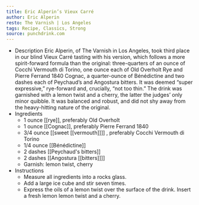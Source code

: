 ```yaml
---
title: Eric Alperin’s Vieux Carré
author: Eric Alperin
resto: The Varnish | Los Angeles
tags: Recipe, Classics, Strong
source: punchdrink.com
---
```


- Description
  Eric Alperin, of The Varnish in Los Angeles, took third place in our blind Vieux Carré tasting with his version, which follows a more spirit-forward formula than the original: three-quarters of an ounce of Cocchi Vermouth di Torino, one ounce each of Old Overholt Rye and Pierre Ferrand 1840 Cognac, a quarter-ounce of Bénédictine and two dashes each of Peychaud’s and Angostura bitters. It was deemed “super expressive,” rye-forward and, crucially, “not too thin.” The drink was garnished with a lemon twist and a cherry, the latter the judges’ only minor quibble. It was balanced and robust, and did not shy away from the heavy-hitting nature of the original.
- Ingredients
	- 1 ounce [[rye]], preferably Old Overholt
	- 1 ounce [[Cognac]], preferably Pierre Ferrand 1840
	- 3/4 ounce [[sweet [[vermouth]]]] , preferably Cocchi Vermouth di Torino
	- 1/4 ounce [[Bénédictine]]
	- 2 dashes [[Peychaud's bitters]]
	- 2 dashes [[Angostura [[bitters]]]]
	- Garnish: lemon twist, cherry
- Instructions
	- Measure all ingredients into a rocks glass.
	- Add a large ice cube and stir seven times.
	- Express the oils of a lemon twist over the surface of the drink. Insert a fresh lemon lemon twist and a cherry.
